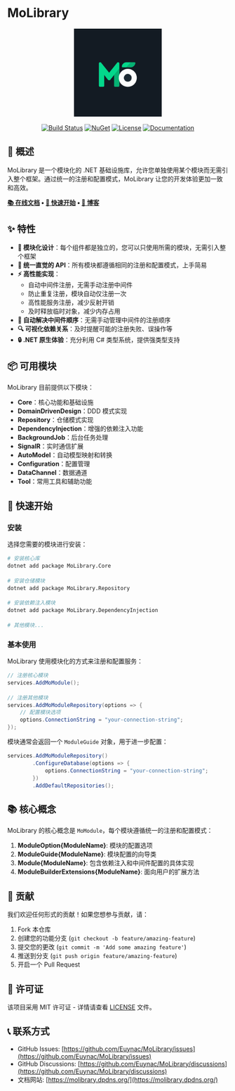# MoLibrary

<p align="center">
  <img src="logo.svg" alt="MoLibrary Logo" width="200" />
</p>

<p align="center">
  <a href="https://github.com/Euynac/MoLibrary.Docs/actions"><img src="https://github.com/Euynac/MoLibrary.Docs/actions/workflows/static.yml/badge.svg" alt="Build Status"></a>
  <a href="https://www.nuget.org/packages?q=MoLibrary"><img src="https://img.shields.io/nuget/v/MoLibrary.Core.svg" alt="NuGet"></a>
  <a href="https://github.com/Euynac/MoLibrary/blob/main/LICENSE"><img src="https://img.shields.io/github/license/Euynac/MoLibrary" alt="License"></a>
  <a href="https://molibrary.dpdns.org/"><img src="https://img.shields.io/badge/docs-online-brightgreen.svg" alt="Documentation"></a>
</p>

## 📖 概述

MoLibrary 是一个模块化的 .NET 基础设施库，允许您单独使用某个模块而无需引入整个框架。通过统一的注册和配置模式，MoLibrary 让您的开发体验更加一致和高效。

**[📚 在线文档](https://molibrary.dpdns.org/) • [🚀 快速开始](https://molibrary.dpdns.org/docs/intro) • [📝 博客](https://molibrary.dpdns.org/blog)**

## ✨ 特性

- **🧩 模块化设计**：每个组件都是独立的，您可以只使用所需的模块，无需引入整个框架
- **🔄 统一直觉的 API**：所有模块都遵循相同的注册和配置模式，上手简易
- **⚡ 高性能实现**：
  - 自动中间件注册，无需手动注册中间件
  - 防止重复注册，模块自动仅注册一次
  - 高性能服务注册，减少反射开销
  - 及时释放临时对象，减少内存占用
- **🔌 自动解决中间件顺序**：无需手动管理中间件的注册顺序
- **🔍 可视化依赖关系**：及时提醒可能的注册失败、误操作等
- **🔒 .NET 原生体验**：充分利用 C# 类型系统，提供强类型支持

## 📦 可用模块

MoLibrary 目前提供以下模块：

- **Core**：核心功能和基础设施
- **DomainDrivenDesign**：DDD 模式实现
- **Repository**：仓储模式实现
- **DependencyInjection**：增强的依赖注入功能
- **BackgroundJob**：后台任务处理
- **SignalR**：实时通信扩展
- **AutoModel**：自动模型映射和转换
- **Configuration**：配置管理
- **DataChannel**：数据通道
- **Tool**：常用工具和辅助功能

## 🚀 快速开始

### 安装

选择您需要的模块进行安装：

```bash
# 安装核心库
dotnet add package MoLibrary.Core

# 安装仓储模块
dotnet add package MoLibrary.Repository

# 安装依赖注入模块
dotnet add package MoLibrary.DependencyInjection

# 其他模块...
```

### 基本使用

MoLibrary 使用模块化的方式来注册和配置服务：

```csharp
// 注册核心模块
services.AddMoModule();

// 注册其他模块
services.AddMoModuleRepository(options => {
    // 配置模块选项
    options.ConnectionString = "your-connection-string";
});
```

模块通常会返回一个 `ModuleGuide` 对象，用于进一步配置：

```csharp
services.AddMoModuleRepository()
        .ConfigureDatabase(options => {
            options.ConnectionString = "your-connection-string";
        })
        .AddDefaultRepositories();
```


## 📚 核心概念

MoLibrary 的核心概念是 `MoModule`，每个模块遵循统一的注册和配置模式：

1. **ModuleOption{ModuleName}**: 模块的配置选项
2. **ModuleGuide{ModuleName}**: 模块配置的向导类
3. **Module{ModuleName}**: 包含依赖注入和中间件配置的具体实现
4. **ModuleBuilderExtensions{ModuleName}**: 面向用户的扩展方法


## 🤝 贡献

我们欢迎任何形式的贡献！如果您想参与贡献，请：

1. Fork 本仓库
2. 创建您的功能分支 (`git checkout -b feature/amazing-feature`)
3. 提交您的更改 (`git commit -m 'Add some amazing feature'`)
4. 推送到分支 (`git push origin feature/amazing-feature`)
5. 开启一个 Pull Request

## 📄 许可证

该项目采用 MIT 许可证 - 详情请查看 [LICENSE](LICENSE) 文件。

## 📞 联系方式

- GitHub Issues: [https://github.com/Euynac/MoLibrary/issues](https://github.com/Euynac/MoLibrary/issues)
- GitHub Discussions: [https://github.com/Euynac/MoLibrary/discussions](https://github.com/Euynac/MoLibrary/discussions)
- 文档网站: [https://molibrary.dpdns.org/](https://molibrary.dpdns.org/)

